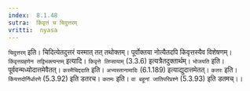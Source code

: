 ```yaml
---
index:  8.1.48
sutra:  किंवृत्तं च चिदुत्तरम्
vritti:  nyasa
---
```


`चिदुत्तरम्` इति। चिदित्येतदुत्तरं यस्मात् तत् तथोक्तम्। पूर्वोक्तया नोत्यैतदपि किवृत्तस्यैव विशेषणम्। `किंवृत्तग्रहणेन तद्विभक्त्यन्तम्` इत्यादि। `किवृत्ते लिप्सायाम्` (3.3.6) इत्यत्रैतदुक्तार्थम्। `भोजयति` इति। पूर्ववन्मध्योदात्तमेवैतत्। `कस्मैचिद्ददाति` इति। `अभ्यस्तानामादिः` (6.1.189) इत्याद्युदात्तमेतत्। `कतरः` इति। `किंयत्तदोर्निर्धारणे` (5.3.92) इति डतरच। `कतमः` इति। `वा बहूनां जातिपरिप्रश्ने` (5.3.93) इति डतमच्।।

